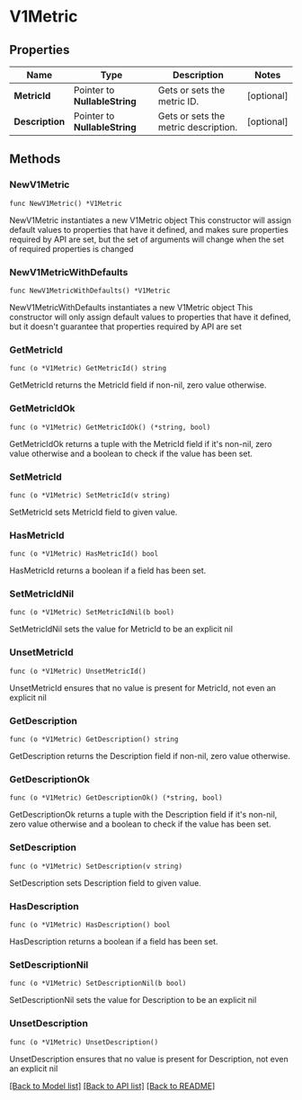 # V1Metric

## Properties

Name | Type | Description | Notes
------------ | ------------- | ------------- | -------------
**MetricId** | Pointer to **NullableString** | Gets or sets the metric ID. | [optional] 
**Description** | Pointer to **NullableString** | Gets or sets the metric description. | [optional] 

## Methods

### NewV1Metric

`func NewV1Metric() *V1Metric`

NewV1Metric instantiates a new V1Metric object
This constructor will assign default values to properties that have it defined,
and makes sure properties required by API are set, but the set of arguments
will change when the set of required properties is changed

### NewV1MetricWithDefaults

`func NewV1MetricWithDefaults() *V1Metric`

NewV1MetricWithDefaults instantiates a new V1Metric object
This constructor will only assign default values to properties that have it defined,
but it doesn't guarantee that properties required by API are set

### GetMetricId

`func (o *V1Metric) GetMetricId() string`

GetMetricId returns the MetricId field if non-nil, zero value otherwise.

### GetMetricIdOk

`func (o *V1Metric) GetMetricIdOk() (*string, bool)`

GetMetricIdOk returns a tuple with the MetricId field if it's non-nil, zero value otherwise
and a boolean to check if the value has been set.

### SetMetricId

`func (o *V1Metric) SetMetricId(v string)`

SetMetricId sets MetricId field to given value.

### HasMetricId

`func (o *V1Metric) HasMetricId() bool`

HasMetricId returns a boolean if a field has been set.

### SetMetricIdNil

`func (o *V1Metric) SetMetricIdNil(b bool)`

 SetMetricIdNil sets the value for MetricId to be an explicit nil

### UnsetMetricId
`func (o *V1Metric) UnsetMetricId()`

UnsetMetricId ensures that no value is present for MetricId, not even an explicit nil
### GetDescription

`func (o *V1Metric) GetDescription() string`

GetDescription returns the Description field if non-nil, zero value otherwise.

### GetDescriptionOk

`func (o *V1Metric) GetDescriptionOk() (*string, bool)`

GetDescriptionOk returns a tuple with the Description field if it's non-nil, zero value otherwise
and a boolean to check if the value has been set.

### SetDescription

`func (o *V1Metric) SetDescription(v string)`

SetDescription sets Description field to given value.

### HasDescription

`func (o *V1Metric) HasDescription() bool`

HasDescription returns a boolean if a field has been set.

### SetDescriptionNil

`func (o *V1Metric) SetDescriptionNil(b bool)`

 SetDescriptionNil sets the value for Description to be an explicit nil

### UnsetDescription
`func (o *V1Metric) UnsetDescription()`

UnsetDescription ensures that no value is present for Description, not even an explicit nil

[[Back to Model list]](../README.md#documentation-for-models) [[Back to API list]](../README.md#documentation-for-api-endpoints) [[Back to README]](../README.md)


